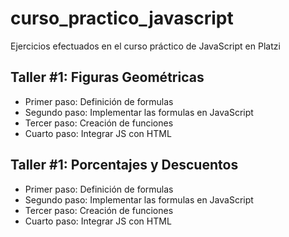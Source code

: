 # curso_practico_javascript
Ejercicios efectuados en el curso práctico de JavaScript en Platzi

## Taller #1: Figuras Geométricas

- Primer paso: Definición de formulas
- Segundo paso: Implementar las formulas en JavaScript
- Tercer paso: Creación de funciones
- Cuarto paso: Integrar JS con HTML

## Taller #1: Porcentajes y Descuentos

- Primer paso: Definición de formulas
- Segundo paso: Implementar las formulas en JavaScript
- Tercer paso: Creación de funciones
- Cuarto paso: Integrar JS con HTML